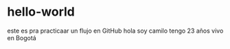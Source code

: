 # hello-world
este es pra practicaar un flujo en GitHub
hola soy camilo 
tengo 23 años 
vivo en Bogotá 

